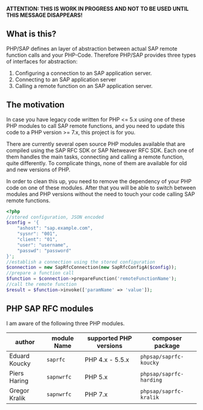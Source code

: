 **ATTENTION: THIS IS WORK IN PROGRESS AND NOT TO BE USED UNTIL THIS MESSAGE DISAPPEARS!**

## What is this?

PHP/SAP defines an layer of abstraction between actual SAP remote function calls and your PHP-Code. Therefore PHP/SAP provides three types of interfaces for abstraction:
1. Configuring a connection to an SAP application server.
2. Connecting to an SAP application server
3. Calling a remote function on an SAP application server.

## The motivation

In case you have legacy code written for PHP <= 5.x using one of these PHP modules to call SAP remote functions, and you need to update this code to a PHP version >= 7.x, this project is for you.

There are currently several open source PHP modules available that are compiled using the SAP RFC SDK or SAP Netweaver RFC SDK. Each one of them handles the main tasks, connecting and calling a remote function, quite differently. To complicate things, none of them are available for old and new versions of PHP.

In order to clean this up, you need to remove the dependency of your PHP code on one of these modules. After that you will be able to switch between modules and PHP versions without the need to touch your code calling SAP remote functions.

```php
<?php
//stored configuration, JSON encoded
$config = '{
    "ashost": "sap.example.com",
    "sysnr": "001",
    "client": "01",
    "user": "username",
    "passwd": "password"
}';
//establish a connection using the stored configuration
$connection = new SapRfcConnection(new SapRfcConfigA($config));
//prepare a function call
$function = $connection->prepareFunction('remoteFunctionName');
//call the remote function
$result = $function->invoke(['paramName' => 'value']);
```

## PHP SAP RFC modules

I am aware of the following three PHP modules.

author        | module Name | supported PHP versions | composer package
------------- | ----------- | ---------------------- | ----------------------
Eduard Koucky | `saprfc`    | PHP 4.x - 5.5.x        | `phpsap/saprfc-koucky`
Piers Haring  | `sapnwrfc`  | PHP 5.x                | `phpsap/saprfc-harding`
Gregor Kralik | `sapnwrfc`  | PHP 7.x                | `phpsap/saprfc-kralik`
